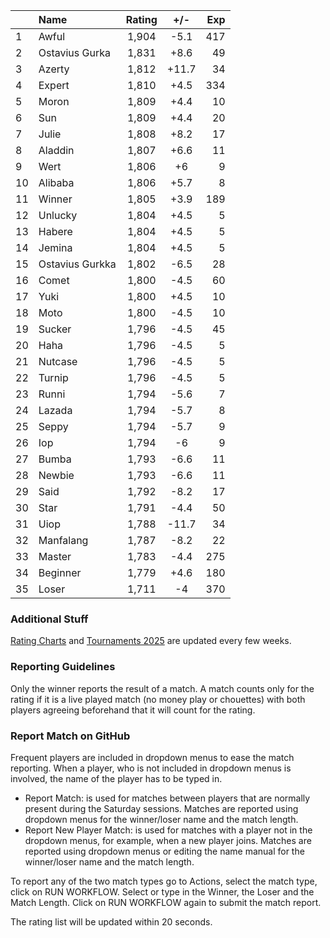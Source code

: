 | |Name|Rating|+/-|Exp|
|-|:---|:----:|:-:|--:|
|1|Awful|1,904|-5.1|417|
|2|Ostavius Gurka|1,831|+8.6|49|
|3|Azerty|1,812|+11.7|34|
|4|Expert|1,810|+4.5|334|
|5|Moron|1,809|+4.4|10|
|6|Sun|1,809|+4.4|20|
|7|Julie|1,808|+8.2|17|
|8|Aladdin|1,807|+6.6|11|
|9|Wert|1,806|+6|9|
|10|Alibaba|1,806|+5.7|8|
|11|Winner|1,805|+3.9|189|
|12|Unlucky|1,804|+4.5|5|
|13|Habere|1,804|+4.5|5|
|14|Jemina|1,804|+4.5|5|
|15|Ostavius Gurkka|1,802|-6.5|28|
|16|Comet|1,800|-4.5|60|
|17|Yuki|1,800|+4.5|10|
|18|Moto|1,800|-4.5|10|
|19|Sucker|1,796|-4.5|45|
|20|Haha|1,796|-4.5|5|
|21|Nutcase|1,796|-4.5|5|
|22|Turnip|1,796|-4.5|5|
|23|Runni|1,794|-5.6|7|
|24|Lazada|1,794|-5.7|8|
|25|Seppy|1,794|-5.7|9|
|26|Iop|1,794|-6|9|
|27|Bumba|1,793|-6.6|11|
|28|Newbie|1,793|-6.6|11|
|29|Said|1,792|-8.2|17|
|30|Star|1,791|-4.4|50|
|31|Uiop|1,788|-11.7|34|
|32|Manfalang|1,787|-8.2|22|
|33|Master|1,783|-4.4|275|
|34|Beginner|1,779|+4.6|180|
|35|Loser|1,711|-4|370|


### Additional Stuff

[Rating Charts](https://github.com/modiholodri/bkk-bg-rating-list/discussions/2) and 
[Tournaments 2025](https://github.com/modiholodri/bkk-bg-rating-list/discussions/5) are updated every few weeks.

### Reporting Guidelines

Only the winner reports the result of a match.
A match counts only for the rating if it is a live played match (no money play or chouettes)
with both players agreeing beforehand that it will count for the rating.


### Report Match on GitHub

Frequent players are included in dropdown menus to ease the match reporting.
When a player, who is not included in dropdown menus is involved, the name of the player has to be typed in.

- Report Match:  is used for matches between players that are normally present during the Saturday sessions.
  Matches are reported using dropdown menus for the winner/loser name and the match length.
- Report New Player Match:  is used for matches with a player not in the dropdown menus, for example, when a new player joins.
  Matches are reported using dropdown menus or editing the name manual for the winner/loser name and the match length.

To report any of the two match types go to Actions, select the match type, click on RUN WORKFLOW.
Select or type in the Winner, the Loser and the Match Length.
Click on RUN WORKFLOW again to submit the match report.

The rating list will be updated within 20 seconds.
